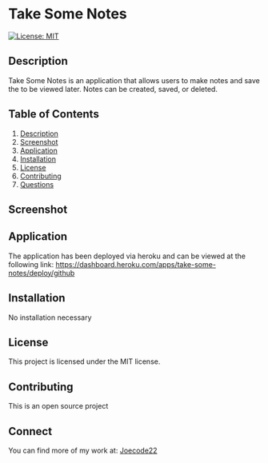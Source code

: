 # Take Some Notes

[![License: MIT](https://img.shields.io/badge/License-MIT-yellow.svg)](https://opensource.org/licenses/MIT)

## Description

  Take Some Notes is an application that allows users to make notes and save the to be viewed later. Notes can be created, saved, or deleted.
  
## Table of Contents

1. [Description](#description)
2. [Screenshot](#Screenshot)
3. [Application](#Application)
4. [Installation](#installation)
5. [License](#license)
6. [Contributing](#contributing)
7. [Questions](#questions)

## Screenshot



## Application

The application has been deployed via heroku and can be viewed at the following link: https://dashboard.heroku.com/apps/take-some-notes/deploy/github

## Installation

No installation necessary

## License

This project is licensed under the MIT license.

## Contributing

This is an open source project

## Connect

You can find more of my work at: [Joecode22](https://github.com/joecode22)

